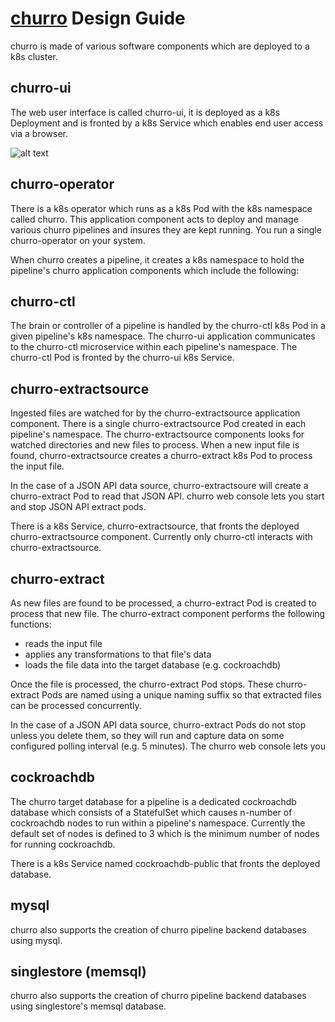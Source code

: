 # [churro](https://churrodata.github.com/churro) Design Guide

churro is made of various software components which are deployed to a k8s cluster.

## churro-ui
The web user interface is called churro-ui, it is deployed as a k8s Deployment and is fronted by a k8s Service which enables end user access via a browser.

![alt text](./images/pipeline-users.png)

## churro-operator
There is a k8s operator which runs as a k8s Pod with the k8s namespace called churro.  This application component acts to deploy and manage various churro pipelines and insures they are kept running.  You run a single churro-operator on your system.

When churro creates a pipeline, it creates a k8s namespace to hold the pipeline's churro application components which include the following:

## churro-ctl
The brain or controller of a pipeline is handled by the churro-ctl k8s Pod in a given pipeline's k8s namespace.  The churro-ui application communicates to the churro-ctl microservice within each pipeline's namespace.  The churro-ctl Pod is fronted by the churro-ui k8s Service.

## churro-extractsource
Ingested files are watched for by the churro-extractsource application component.  There is a single churro-extractsource Pod created in each pipeline's namespace.  The churro-extractsource components looks for watched directories and new files to process.  When a new input file is found, churro-extractsource creates a churro-extract k8s Pod to process the input file.

In the case of a JSON API data source, churro-extractsoure will create a churro-extract Pod to read that JSON API.  churro web console lets you start and stop JSON API extract pods.

There is a k8s Service, churro-extractsource, that fronts the deployed churro-extractsource component.  Currently only churro-ctl interacts with churro-extractsource.

## churro-extract
As new files are found to be processed, a churro-extract Pod is created to process that new file.  The churro-extract component performs the following functions:
 * reads the input file
 * applies any transformations to that file's data
 * loads the file data into the target database (e.g. cockroachdb)

Once the file is processed, the churro-extract Pod stops.  These churro-extract Pods are named using a unique naming suffix so that extracted files can be processed concurrently.

In the case of a JSON API data source, churro-extract Pods do not stop unless you delete them, so they will run and capture data on some configured polling interval (e.g. 5 minutes).  The churro web console lets you 

## cockroachdb
The churro target database for a pipeline is a dedicated cockroachdb database which consists of a StatefulSet which causes n-number of cockroachdb nodes to run within a pipeline's namespace.  Currently the default set of nodes is defined to 3 which is the minimum number of nodes for running cockroachdb.

There is a k8s Service named cockroachdb-public that fronts the deployed database.

## mysql
churro also supports the creation of churro pipeline backend databases using mysql.

## singlestore (memsql)
churro also supports the creation of churro pipeline backend databases using singlestore's memsql database.
